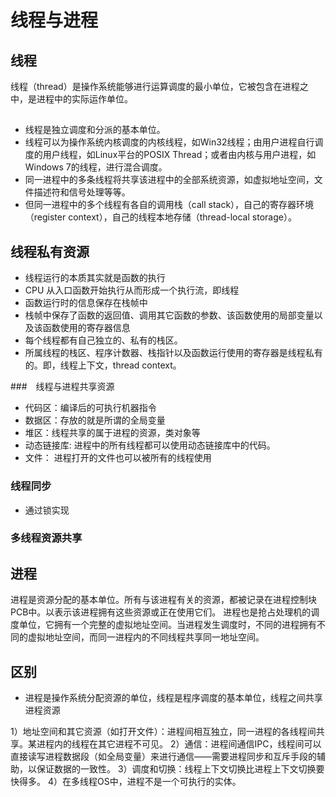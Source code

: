 # 线程与进程

## 线程

线程（thread）是操作系统能够进行运算调度的最小单位，它被包含在进程之中，是进程中的实际运作单位。

## 

- 线程是独立调度和分派的基本单位。
- 线程可以为操作系统内核调度的内核线程，如Win32线程；由用户进程自行调度的用户线程，如Linux平台的POSIX Thread；或者由内核与用户进程，如Windows 7的线程，进行混合调度。
- 同一进程中的多条线程将共享该进程中的全部系统资源，如虚拟地址空间，文件描述符和信号处理等等。
- 但同一进程中的多个线程有各自的调用栈（call stack），自己的寄存器环境（register context），自己的线程本地存储（thread-local storage）。

## 线程私有资源

- 线程运行的本质其实就是函数的执行
- CPU 从入口函数开始执行从而形成一个执行流，即线程
- 函数运行时的信息保存在栈帧中
- 栈帧中保存了函数的返回值、调用其它函数的参数、该函数使用的局部变量以及该函数使用的寄存器信息
- 每个线程都有自己独立的、私有的栈区。
- 所属线程的栈区、程序计数器、栈指针以及函数运行使用的寄存器是线程私有的。即，线程上下文，thread context。

###　线程与进程共享资源

- 代码区：编译后的可执行机器指令
- 数据区：存放的就是所谓的全局变量
- 堆区：线程共享的属于进程的资源，类对象等
- 动态链接库: 进程中的所有线程都可以使用动态链接库中的代码。
- 文件： 进程打开的文件也可以被所有的线程使用

### 线程同步

- 通过锁实现

### 多线程资源共享


## 进程

进程是资源分配的基本单位。所有与该进程有关的资源，都被记录在进程控制块PCB中。以表示该进程拥有这些资源或正在使用它们。
进程也是抢占处理机的调度单位，它拥有一个完整的虚拟地址空间。当进程发生调度时，不同的进程拥有不同的虚拟地址空间，而同一进程内的不同线程共享同一地址空间。

## 区别

- 进程是操作系统分配资源的单位，线程是程序调度的基本单位，线程之间共享进程资源

1）地址空间和其它资源（如打开文件）：进程间相互独立，同一进程的各线程间共享。某进程内的线程在其它进程不可见。
2）通信：进程间通信IPC，线程间可以直接读写进程数据段（如全局变量）来进行通信——需要进程同步和互斥手段的辅助，以保证数据的一致性。
3）调度和切换：线程上下文切换比进程上下文切换要快得多。
4）在多线程OS中，进程不是一个可执行的实体。
